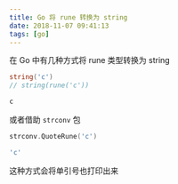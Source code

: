```yaml
---
title: Go 将 rune 转换为 string
date: 2018-11-07 09:41:13
tags: [go]
---
```


在 Go 中有几种方式将 rune 类型转换为 string
<!-- more --><!-- toc -->

```go
string('c')
// string(rune('c'))
```

```bash
c
```

或者借助 `strconv` 包

```go
strconv.QuoteRune('c')
```

```bash
'c'
```

这种方式会将单引号也打印出来
